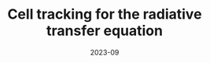 ---
title: Cell tracking for the radiative transfer equation

event: Recent Trends in Optimization and Control
event_url: https://www.math.cit.tum.de/math/forschung/gruppen/numerical-analysis/oberseminar-numerical-methods-in-cse/

location: Pretoria, South Africa

# Talk start and end times.
#   End time can optionally be hidden by prefixing the line with `#`.
date: '2023-09'
#date_end: '2030-06-01T15:00:00Z'
all_day: false

authors:
  - admin

tags: []

# Is this a featured talk? (true/false)
featured: true

# Markdown Slides (optional).
#   Associate this talk with Markdown slides.
#   Simply enter your slide deck's filename without extension.
#   E.g. `slides = "example-slides"` references `content/slides/example-slides.md`.
#   Otherwise, set `slides = ""`.
slides: ""

# Projects (optional).
#   Associate this post with one or more of your projects.
#   Simply enter your project's folder or file name without extension.
#   E.g. `projects = ["internal-project"]` references `content/project/deep-learning/index.md`.
#   Otherwise, set `projects = []`.
projects: [] 
---